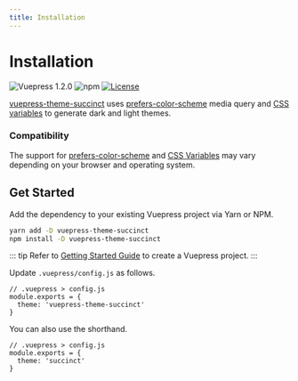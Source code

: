 ```yaml
---
title: Installation
---
```


# Installation

![Vuepress 1.2.0](https://img.shields.io/badge/vuepress-1.2.0-blue.svg)
![npm](https://img.shields.io/npm/v/vuepress-theme-succinct)
[![License](https://img.shields.io/badge/license-MIT-green.svg)](./LICENSE)

[vuepress-theme-succinct](https://github.com/Microflash/vuepress-theme-succinct) uses [prefers-color-scheme](https://developer.mozilla.org/en-US/docs/Web/CSS/@media/prefers-color-scheme) media query and [CSS variables](https://developer.mozilla.org/en-US/docs/Web/CSS/--*) to generate dark and light themes.

### Compatibility

The support for [prefers-color-scheme](https://caniuse.com/#feat=prefers-color-scheme) and [CSS Variables](https://caniuse.com/#feat=css-variables) may vary depending on your browser and operating system.

## Get Started

Add the dependency to your existing Vuepress project via Yarn or NPM.

```sh
yarn add -D vuepress-theme-succinct
npm install -D vuepress-theme-succinct
```

::: tip
Refer to [Getting Started Guide](https://vuepress.vuejs.org/guide/getting-started.html) to create a Vuepress project.
:::

Update `.vuepress/config.js` as follows.

```js{3}
// .vuepress > config.js
module.exports = {
  theme: 'vuepress-theme-succinct'
}
```

You can also use the shorthand.

```js{3}
// .vuepress > config.js
module.exports = {
  theme: 'succinct'
}
```
